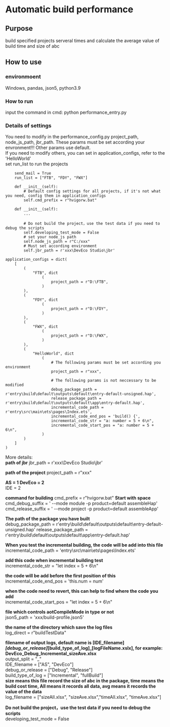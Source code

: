 # Automatic build performance

## Purpose
build specified projects serveral times and calculate the average value of build time and size of abc

## How to use
### environmoent
Windows, pandas, json5, python3.9
### How to run
input the command in cmd: python performance_entry.py

### Details of settings
You need to modify in the performance_config.py
project_path, node_js_path, jbr_path. These params must be set according your envronment!!! Other params use default.  
If you need to modify others, you can set in application_configs, refer to the 'HelloWorld'  
set run_list to run the projects  
```
    send_mail = True
    run_list = ["FTB", "FDY", "FWX"]

    def __init__(self):
        # Default config settings for all projects, if it's not what you need, config them in application_configs
        self.cmd_prefix = r"hvigorw.bat"
```

```
    def __init__(self):
        ...

        # Do not build the project，use the test data if you need to debug the scripts
        self.developing_test_mode = False
        # set your node_js path
        self.node_js_path = r"C:/xxx"
        # Must set according environment
        self.jbr_path = r'xxx\DevEco Studio\jbr'
```

```
application_configs = dict(
    [
        (    
            "FTB", dict
                (
                    project_path = r"D:\FTB",
                )
        ),
        (    
            "FDY", dict
                (
                    project_path = r"D:\FDY",
                )
        ),
        (    
            "FWX", dict
                (
                    project_path = r"D:\FWX",
                )
        ),
        (
            "HelloWorld", dict
                (
                    # The following params must be set according you environment
                    project_path = r"xxx",
                    
                    # The following params is not neccessary to be modified
                    debug_package_path = r'entry\build\default\outputs\default\entry-default-unsigned.hap',
                    release_package_path = r'entry\build\default\outputs\default\app\entry-default.hap',
                    incremental_code_path = r'entry\src\main\ets\pages\Index.ets',
                    incremental_code_end_pos = 'build() {',
                    incremental_code_str = "a: number = 5 + 6\n",
                    incremental_code_start_pos = "a: number = 5 + 6\n",
                )
        )
    ]
)
```  

More details:  
**path of jbr**
jbr_path = r'xxx\DevEco Studio\jbr'

**path of the project**
project_path = r"xxx"

**AS = 1  DevEco = 2**  
IDE = 2  

**command for building**
cmd_prefix = r"hvigorw.bat"
**Start with space**  
cmd_debug_suffix = ' --mode module -p product=default assembleHap'  
cmd_release_suffix = ' --mode project -p product=default assembleApp'  

**The path of the package you have built**  
debug_package_path = r'entry\build\default\outputs\default\entry-default-unsigned.hap' 
release_package_path = r'entry\build\default\outputs\default\app\entry-default.hap'  

**When you test the incremental building, the code will be add into this file**  
incremental_code_path = 'entry\src\main\ets\pages\Index.ets'  

**add this code when incremental building test**  
incremental_code_str = "let index = 5 + 6\n"  

**the code will be add before the first position of this**  
incremental_code_end_pos = 'this.num = num'  

**when the code need to revert, this can help to find where the code you add**  
incremental_code_start_pos = "let index = 5 + 6\n"  

**file which controls aotCompileMode in type or not**  
json5_path = 'xxx/build-profile.json5'  

**the name of the directory which save the log files**   
log_direct = r"buildTestData"  

**filename of output logs, default name is [IDE_filename]_[debug_or_release]_[build_type_of_log]_[logFileName.xslx], for example: DevEco_Debug_Incremental_sizeAve.xlsx**  
output_split = "_"  
IDE_filename = ["AS", "DevEco"]  
debug_or_release = ["Debug", "Release"]  
build_type_of_log = ["Incremental", "fullBuild"]  
**size means this file record the size of abc in the package, time means the build cost time, All means it records all data, avg means it records the value of the data**  
log_filename = ["sizeAll.xlsx", "sizeAve.xlsx","timeAll.xlsx", "timeAve.xlsx"]  

**Do not build the project，use the test data if you need to debug the scripts**  
developing_test_mode = False  
